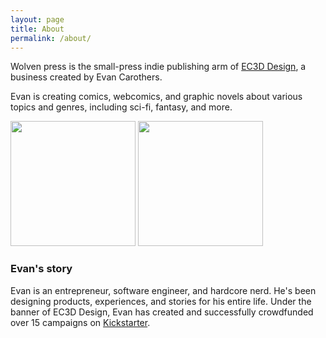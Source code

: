 ```yaml
---
layout: page
title: About
permalink: /about/
---
```


Wolven press is the small-press indie publishing arm of [EC3D Design](https://www.ec3d.design/), a business created by Evan Carothers.

Evan is creating comics, webcomics, and graphic novels about various topics and genres, including sci-fi, fantasy, and more.

<img src="{{ site.url }}/assets/img/evanphoto.png" style="width:200px; margin:0 auto;">
<img src="{{ site.url }}/assets/img/ec3dphoto.png" style="width:200px; margin:0 auto;">

### Evan's story

Evan is an entrepreneur, software engineer, and hardcore nerd. He's been designing products, experiences, and stories for his entire life.
Under the banner of EC3D Design, Evan has created and successfully crowdfunded over 15 campaigns on [Kickstarter](https://www.kickstarter.com/profile/ecaroth).